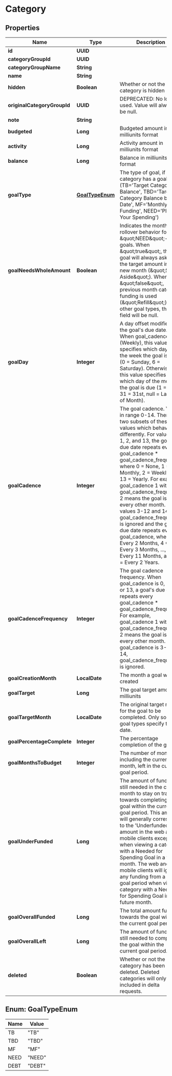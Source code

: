 

# Category


## Properties

| Name | Type | Description | Notes |
|------------ | ------------- | ------------- | -------------|
|**id** | **UUID** |  |  |
|**categoryGroupId** | **UUID** |  |  |
|**categoryGroupName** | **String** |  |  [optional] |
|**name** | **String** |  |  |
|**hidden** | **Boolean** | Whether or not the category is hidden |  |
|**originalCategoryGroupId** | **UUID** | DEPRECATED: No longer used.  Value will always be null. |  [optional] |
|**note** | **String** |  |  [optional] |
|**budgeted** | **Long** | Budgeted amount in milliunits format |  |
|**activity** | **Long** | Activity amount in milliunits format |  |
|**balance** | **Long** | Balance in milliunits format |  |
|**goalType** | [**GoalTypeEnum**](#GoalTypeEnum) | The type of goal, if the category has a goal (TB&#x3D;&#39;Target Category Balance&#39;, TBD&#x3D;&#39;Target Category Balance by Date&#39;, MF&#x3D;&#39;Monthly Funding&#39;, NEED&#x3D;&#39;Plan Your Spending&#39;) |  [optional] |
|**goalNeedsWholeAmount** | **Boolean** | Indicates the monthly rollover behavior for \&quot;NEED\&quot;-type goals. When \&quot;true\&quot;, the goal will always ask for the target amount in the new month (\&quot;Set Aside\&quot;). When \&quot;false\&quot;, previous month category funding is used (\&quot;Refill\&quot;). For other goal types, this field will be null. |  [optional] |
|**goalDay** | **Integer** | A day offset modifier for the goal&#39;s due date. When goal_cadence is 2 (Weekly), this value specifies which day of the week the goal is due (0 &#x3D; Sunday, 6 &#x3D; Saturday). Otherwise, this value specifies which day of the month the goal is due (1 &#x3D; 1st, 31 &#x3D; 31st, null &#x3D; Last day of Month). |  [optional] |
|**goalCadence** | **Integer** | The goal cadence. Value in range 0-14. There are two subsets of these values which behave differently. For values 0, 1, 2, and 13, the goal&#39;s due date repeats every goal_cadence * goal_cadence_frequency, where 0 &#x3D; None, 1 &#x3D; Monthly, 2 &#x3D; Weekly, and 13 &#x3D; Yearly. For example, goal_cadence 1 with goal_cadence_frequency 2 means the goal is due every other month. For values 3-12 and 14, goal_cadence_frequency is ignored and the goal&#39;s due date repeats every goal_cadence, where 3 &#x3D; Every 2 Months, 4 &#x3D; Every 3 Months, ..., 12 &#x3D; Every 11 Months, and 14 &#x3D; Every 2 Years. |  [optional] |
|**goalCadenceFrequency** | **Integer** | The goal cadence frequency. When goal_cadence is 0, 1, 2, or 13, a goal&#39;s due date repeats every goal_cadence * goal_cadence_frequency. For example, goal_cadence 1 with goal_cadence_frequency 2 means the goal is due every other month.  When goal_cadence is 3-12 or 14, goal_cadence_frequency is ignored. |  [optional] |
|**goalCreationMonth** | **LocalDate** | The month a goal was created |  [optional] |
|**goalTarget** | **Long** | The goal target amount in milliunits |  [optional] |
|**goalTargetMonth** | **LocalDate** | The original target month for the goal to be completed.  Only some goal types specify this date. |  [optional] |
|**goalPercentageComplete** | **Integer** | The percentage completion of the goal |  [optional] |
|**goalMonthsToBudget** | **Integer** | The number of months, including the current month, left in the current goal period. |  [optional] |
|**goalUnderFunded** | **Long** | The amount of funding still needed in the current month to stay on track towards completing the goal within the current goal period. This amount will generally correspond to the &#39;Underfunded&#39; amount in the web and mobile clients except when viewing a category with a Needed for Spending Goal in a future month.  The web and mobile clients will ignore any funding from a prior goal period when viewing category with a Needed for Spending Goal in a future month. |  [optional] |
|**goalOverallFunded** | **Long** | The total amount funded towards the goal within the current goal period. |  [optional] |
|**goalOverallLeft** | **Long** | The amount of funding still needed to complete the goal within the current goal period. |  [optional] |
|**deleted** | **Boolean** | Whether or not the category has been deleted.  Deleted categories will only be included in delta requests. |  |



## Enum: GoalTypeEnum

| Name | Value |
|---- | -----|
| TB | &quot;TB&quot; |
| TBD | &quot;TBD&quot; |
| MF | &quot;MF&quot; |
| NEED | &quot;NEED&quot; |
| DEBT | &quot;DEBT&quot; |



